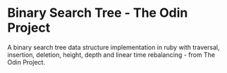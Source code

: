 # Binary Search Tree - The Odin Project

A binary search tree data structure implementation in ruby with traversal,
insertion, deletion, height, depth and linear time rebalancing - from The Odin
Project.
